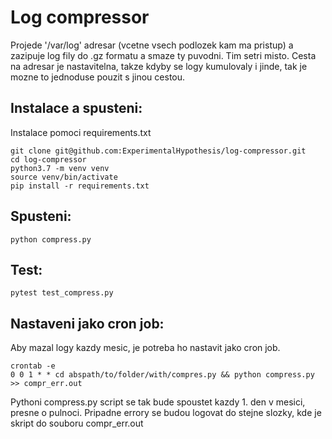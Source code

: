 # Log compressor

Projede '/var/log' adresar (vcetne vsech podlozek kam ma pristup) a zazipuje log fily do .gz formatu a smaze ty puvodni. Tim setri misto. Cesta na adresar je nastavitelna, takze kdyby se logy kumulovaly i jinde, tak je mozne to jednoduse pouzit s jinou cestou. 

## Instalace a spusteni:

Instalace pomoci requirements.txt
```
git clone git@github.com:ExperimentalHypothesis/log-compressor.git
cd log-compressor
python3.7 -m venv venv
source venv/bin/activate
pip install -r requirements.txt
```

## Spusteni:

```
python compress.py
```

## Test:

```
pytest test_compress.py
```

## Nastaveni jako cron job:
Aby mazal logy kazdy mesic, je potreba ho nastavit jako cron job.

```
crontab -e
0 0 1 * * cd abspath/to/folder/with/compres.py && python compress.py >> compr_err.out
```

Pythoni compress.py script se tak bude spoustet kazdy 1. den v mesici, presne o pulnoci. Pripadne errory se budou logovat do stejne slozky, kde je skript do souboru compr_err.out


